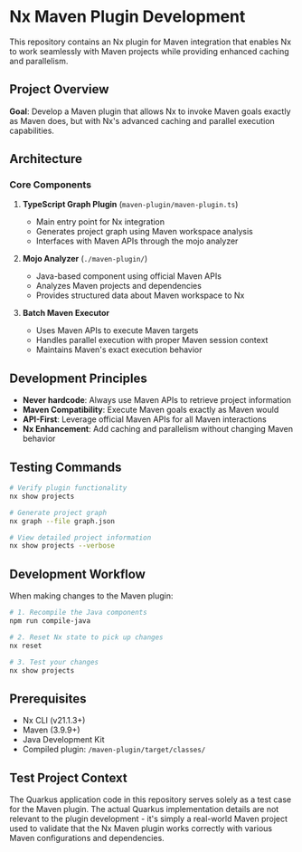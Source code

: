 # Nx Maven Plugin Development

This repository contains an Nx plugin for Maven integration that enables Nx to work seamlessly with Maven projects while providing enhanced caching and parallelism.

## Project Overview

**Goal**: Develop a Maven plugin that allows Nx to invoke Maven goals exactly as Maven does, but with Nx's advanced caching and parallel execution capabilities.

## Architecture

### Core Components

1. **TypeScript Graph Plugin** (`maven-plugin/maven-plugin.ts`)
   - Main entry point for Nx integration
   - Generates project graph using Maven workspace analysis
   - Interfaces with Maven APIs through the mojo analyzer

2. **Mojo Analyzer** (`./maven-plugin/`)
   - Java-based component using official Maven APIs
   - Analyzes Maven projects and dependencies
   - Provides structured data about Maven workspace to Nx

3. **Batch Maven Executor**
   - Uses Maven APIs to execute Maven targets
   - Handles parallel execution with proper Maven session context
   - Maintains Maven's exact execution behavior

## Development Principles

- **Never hardcode**: Always use Maven APIs to retrieve project information
- **Maven Compatibility**: Execute Maven goals exactly as Maven would
- **API-First**: Leverage official Maven APIs for all Maven interactions
- **Nx Enhancement**: Add caching and parallelism without changing Maven behavior

## Testing Commands

```bash
# Verify plugin functionality
nx show projects

# Generate project graph
nx graph --file graph.json

# View detailed project information
nx show projects --verbose
```

## Development Workflow

When making changes to the Maven plugin:

```bash
# 1. Recompile the Java components
npm run compile-java

# 2. Reset Nx state to pick up changes
nx reset

# 3. Test your changes
nx show projects
```

## Prerequisites

- Nx CLI (v21.1.3+)
- Maven (3.9.9+)
- Java Development Kit
- Compiled plugin: `/maven-plugin/target/classes/`

## Test Project Context

The Quarkus application code in this repository serves solely as a test case for the Maven plugin. The actual Quarkus implementation details are not relevant to the plugin development - it's simply a real-world Maven project used to validate that the Nx Maven plugin works correctly with various Maven configurations and dependencies.